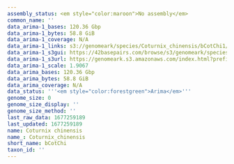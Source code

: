 ```yaml
---
assembly_status: <em style="color:maroon">No assembly</em>
common_name: ''
data_arima-1_bases: 120.36 Gbp
data_arima-1_bytes: 58.8 GiB
data_arima-1_coverage: N/A
data_arima-1_links: s3://genomeark/species/Coturnix_chinensis/bCotChi1/genomic_data/arima/<br>
data_arima-1_s3gui: https://42basepairs.com/browse/s3/genomeark/species/Coturnix_chinensis/bCotChi1/genomic_data/arima/
data_arima-1_s3url: https://genomeark.s3.amazonaws.com/index.html?prefix=species/Coturnix_chinensis/bCotChi1/genomic_data/arima/
data_arima-1_scale: 1.9067
data_arima_bases: 120.36 Gbp
data_arima_bytes: 58.8 GiB
data_arima_coverage: N/A
data_status: '''<em style="color:forestgreen">Arima</em>'''
genome_size: 0
genome_size_display: ''
genome_size_method: ''
last_raw_data: 1677259189
last_updated: 1677259189
name: Coturnix chinensis
name_: Coturnix_chinensis
short_name: bCotChi
taxon_id: ''
---
```

